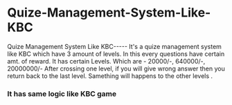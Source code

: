 # Quize-Management-System-Like-KBC
Quize Management System Like KBC-----
It's a quize management system like KBC which have 3 amount of levels. 
In this every questions have certain amt. of reward.
It has certain Levels. Which are - 20000/-, 640000/-, 20000000/-
After crossing one level, if you will give wrong answer then you return back to the last level.
Samething will happens to the other levels .
### It has same logic like KBC game ### 
        
